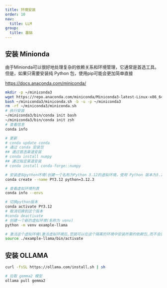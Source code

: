 ```yaml
---
title: 环境安装
order: 10
nav:
  title: LLM
group:
  title: 基础
---
```



## 安装 Minionda

由于Minionda可以很好地处理复杂的依赖关系和环境管理，它通常是首选工具。但是，如果只需要安装纯 Python 包，使用pip可能会更加简单直接

https://docs.anaconda.com/miniconda/

```bash
mkdir -p ~/miniconda3
wget https://repo.anaconda.com/miniconda/Miniconda3-latest-Linux-x86_64.sh -O ~/miniconda3/miniconda.sh
bash ~/miniconda3/miniconda.sh -b -u -p ~/miniconda3
rm -rf ~/miniconda3/miniconda.sh
# 执行安装
~/miniconda3/bin/conda init bash
~/miniconda3/bin/conda init zsh
# 查看信息
conda info

# 更新
# conda update conda
# 通过 conda 安装包
## 通过首选渠道安装
# conda install numpy
## 通过指定渠道安装
# conda install conda-forge::numpy

# 安装虚拟python环境(创建一个名称为Python 3.12的虚拟环境，使用 Python 版本为3.12.3)
conda create --name PY3.12 python=3.12.3

# 查看虚拟环境列表
conda info --envs

# 切换python版本
conda activate PY3.12
# 取消切换到这个版本
#conda deactivate
# 创建一个新的虚拟环境(名称为 venv)
python -m venv example-llama

# 激活这个虚拟环境(激活虚拟环境后,您就可以在这个隔离的环境中安装所需的依赖包,而不会影响到系统级的 Python 环境)
source ./example-llama/bin/activate
```

## 安装 OLLAMA

``` bash
curl -fsSL https://ollama.com/install.sh | sh

# 拉取 gemma2 模型
ollama pull gemma2
```
